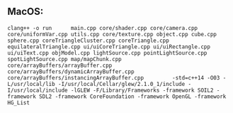 ## MacOS:
`clang++ -o run      main.cpp core/shader.cpp core/camera.cpp core/uniformVar.cpp utils.cpp core/texture.cpp object.cpp cube.cpp sphere.cpp coreTriangleCluster.cpp coreTriangle.cpp equilateralTriangle.cpp ui/uiCoreTriangle.cpp ui/uiRectangle.cpp ui/uiText.cpp objModel.cpp lightSource.cpp pointLightSource.cpp spotLightSource.cpp map/mapChunk.cpp    core/arrayBuffers/arrayBuffer.cpp core/arrayBuffers/dynamicArrayBuffer.cpp core/arrayBuffers/instancingArrayBuffer.cpp         -std=c++14 -O03 -L/usr/local/lib -I/usr/local/Cellar/glew/2.1.0_1/include -I/usr/local/include -lGLEW -F/Library/Frameworks -framework SOIL2 -framework SDL2 -framework CoreFoundation -framework OpenGL -framework HG_List`

